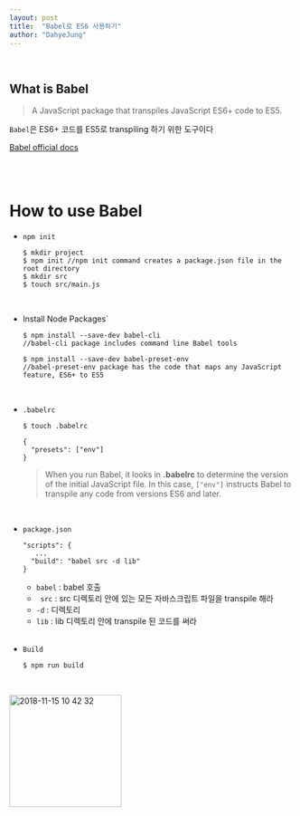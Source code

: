 ```yaml
---
layout: post
title:  "Babel로 ES6 사용하기"
author: "DahyeJung"
---
```


<br/>

## What is Babel

> A JavaScript package that transpiles JavaScript ES6+ code to ES5.

`Babel`은 ES6+ 코드를 ES5로 transpiling 하기 위한 도구이다

[Babel official docs](https://babeljs.io/docs/en/)

<br/><br/>

# How to use Babel 

- `npm init`

  ```console
  $ mkdir project
  $ npm init //npm init command creates a package.json file in the root directory
  $ mkdir src 
  $ touch src/main.js
  ```

  <br/>

- Install Node Packages`

  ```
  $ npm install --save-dev babel-cli  
  //babel-cli package includes command line Babel tools
  
  $ npm install --save-dev babel-preset-env
  //babel-preset-env package has the code that maps any JavaScript feature, ES6+ to ES5
  ```

  <br/>

- `.babelrc`

  ```
  $ touch .babelrc
  ```

  ```
  {
    "presets": ["env"]
  }
  ```

  > When you run Babel, it looks in **.babelrc** to determine the version of the initial JavaScript file. In this case, `["env"]` instructs Babel to transpile any code from versions ES6 and later.

  <br/>

- `package.json`

  ```
  "scripts": {
     ...
    "build": "babel src -d lib"
  }
  ```

  - `babel` : babel 호출
  - ` src` : src 디렉토리 안에 있는 모든 자바스크립트 파일을 transpile 해라
  - `-d` : 디렉토리
  - `lib` : lib 디렉토리 안에 transpile 된 코드를 써라

  <br/>

- `Build`

  ```
  $ npm run build
  ```

  <br/>

<img width="198" alt="2018-11-15 10 42 32" src="https://user-images.githubusercontent.com/36909853/48556677-f8aec600-e927-11e8-9df4-1b53179df872.png">

